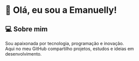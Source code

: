 # 👋 Olá, eu sou a Emanuelly!

## 💻 Sobre mim
Sou apaixonada por tecnologia, programação e inovação.  
Aqui no meu GitHub compartilho projetos, estudos e ideias em desenvolvimento. 
